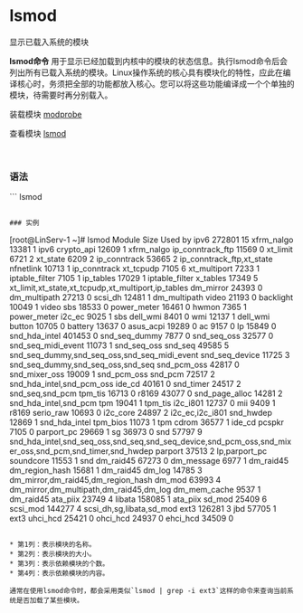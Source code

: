 # lsmod

显示已载入系统的模块

**lsmod命令** 用于显示已经加载到内核中的模块的状态信息。执行lsmod命令后会列出所有已载入系统的模块。Linux操作系统的核心具有模块化的特性，应此在编译核心时，务须把全部的功能都放入核心。您可以将这些功能编译成一个个单独的模块，待需要时再分别载入。

装载模块 [modprobe](modprobe.md)

查看模块 [lsmod](#20231110105237-59gx9gx)

‍

### 语法

<span id="20231110105237-59gx9gx" style="display: none;"></span>```
lsmod
```

### 实例

```
[root@LinServ-1 ~]# lsmod
Module                  Size  Used by
ipv6                  272801  15
xfrm_nalgo             13381  1 ipv6
crypto_api             12609  1 xfrm_nalgo
ip_conntrack_ftp       11569  0
xt_limit                6721  2
xt_state                6209  2
ip_conntrack           53665  2 ip_conntrack_ftp,xt_state
nfnetlink              10713  1 ip_conntrack
xt_tcpudp               7105  6
xt_multiport            7233  1
iptable_filter          7105  1
ip_tables              17029  1 iptable_filter
x_tables               17349  5 xt_limit,xt_state,xt_tcpudp,xt_multiport,ip_tables
dm_mirror              24393  0
dm_multipath           27213  0
scsi_dh                12481  1 dm_multipath
video                  21193  0
backlight              10049  1 video
sbs                    18533  0
power_meter            16461  0
hwmon                   7365  1 power_meter
i2c_ec                  9025  1 sbs
dell_wmi                8401  0
wmi                    12137  1 dell_wmi
button                 10705  0
battery                13637  0
asus_acpi              19289  0
ac                      9157  0
lp                     15849  0
snd_hda_intel         401453  0
snd_seq_dummy           7877  0
snd_seq_oss            32577  0
snd_seq_midi_event     11073  1 snd_seq_oss
snd_seq                49585  5 snd_seq_dummy,snd_seq_oss,snd_seq_midi_event
snd_seq_device         11725  3 snd_seq_dummy,snd_seq_oss,snd_seq
snd_pcm_oss            42817  0
snd_mixer_oss          19009  1 snd_pcm_oss
snd_pcm                72517  2 snd_hda_intel,snd_pcm_oss
ide_cd                 40161  0
snd_timer              24517  2 snd_seq,snd_pcm
tpm_tis                16713  0
r8169                  43077  0
snd_page_alloc         14281  2 snd_hda_intel,snd_pcm
tpm                    19041  1 tpm_tis
i2c_i801               12737  0
mii                     9409  1 r8169
serio_raw              10693  0
i2c_core               24897  2 i2c_ec,i2c_i801
snd_hwdep              12869  1 snd_hda_intel
tpm_bios               11073  1 tpm
cdrom                  36577  1 ide_cd
pcspkr                  7105  0
parport_pc             29669  1
sg                     36973  0
snd                    57797  9 snd_hda_intel,snd_seq_oss,snd_seq,snd_seq_device,snd_pcm_oss,snd_mixer_oss,snd_pcm,snd_timer,snd_hwdep
parport                37513  2 lp,parport_pc
soundcore              11553  1 snd
dm_raid45              67273  0
dm_message              6977  1 dm_raid45
dm_region_hash         15681  1 dm_raid45
dm_log                 14785  3 dm_mirror,dm_raid45,dm_region_hash
dm_mod                 63993  4 dm_mirror,dm_multipath,dm_raid45,dm_log
dm_mem_cache            9537  1 dm_raid45
ata_piix               23749  4
libata                158085  1 ata_piix
sd_mod                 25409  6
scsi_mod              144277  4 scsi_dh,sg,libata,sd_mod
ext3                  126281  3
jbd                    57705  1 ext3
uhci_hcd               25421  0
ohci_hcd               24937  0
ehci_hcd               34509  0
```

* 第1列：表示模块的名称。
* 第2列：表示模块的大小。
* 第3列：表示依赖模块的个数。
* 第4列：表示依赖模块的内容。

通常在使用lsmod命令时，都会采用类似`lsmod | grep -i ext3`​这样的命令来查询当前系统是否加载了某些模块。

‍
